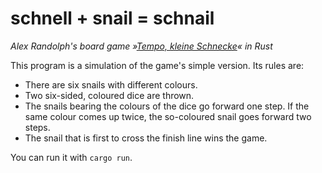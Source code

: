 # schnell + snail = schnail
*Alex Randolph's board game »[Tempo, kleine Schnecke](https://de.wikipedia.org/wiki/Tempo,_kleine_Schnecke)« in Rust*

This program is a simulation of the game's simple version. Its rules are:

* There are six snails with different colours.
* Two six-sided, coloured dice are thrown.
* The snails bearing the colours of the dice go forward one step. If the same
  colour comes up twice, the so-coloured snail goes forward two steps.
* The snail that is first to cross the finish line wins the game.

You can run it with `cargo run`.
